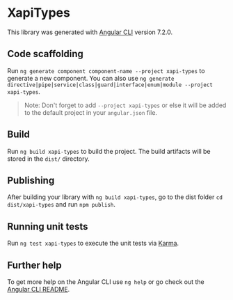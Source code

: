 # XapiTypes

This library was generated with [Angular CLI](https://github.com/angular/angular-cli) version 7.2.0.

## Code scaffolding

Run `ng generate component component-name --project xapi-types` to generate a new component. You can also use `ng generate directive|pipe|service|class|guard|interface|enum|module --project xapi-types`.
> Note: Don't forget to add `--project xapi-types` or else it will be added to the default project in your `angular.json` file. 

## Build

Run `ng build xapi-types` to build the project. The build artifacts will be stored in the `dist/` directory.

## Publishing

After building your library with `ng build xapi-types`, go to the dist folder `cd dist/xapi-types` and run `npm publish`.

## Running unit tests

Run `ng test xapi-types` to execute the unit tests via [Karma](https://karma-runner.github.io).

## Further help

To get more help on the Angular CLI use `ng help` or go check out the [Angular CLI README](https://github.com/angular/angular-cli/blob/master/README.md).
